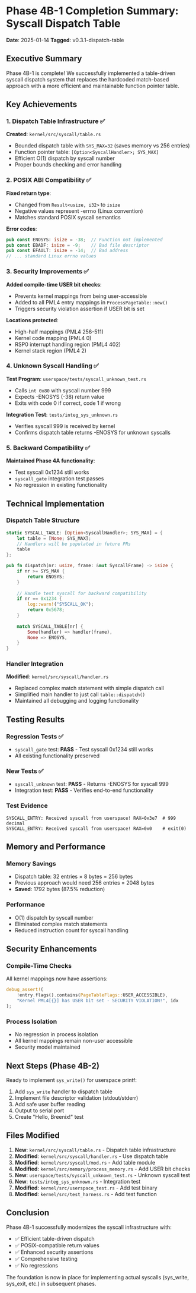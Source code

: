 # Phase 4B-1 Completion Summary: Syscall Dispatch Table

**Date**: 2025-01-14
**Tagged**: v0.3.1-dispatch-table

## Executive Summary

Phase 4B-1 is complete! We successfully implemented a table-driven syscall dispatch system that replaces the hardcoded match-based approach with a more efficient and maintainable function pointer table.

## Key Achievements

### 1. Dispatch Table Infrastructure ✅

**Created**: `kernel/src/syscall/table.rs`
- Bounded dispatch table with `SYS_MAX=32` (saves memory vs 256 entries)
- Function pointer table: `[Option<SyscallHandler>; SYS_MAX]`
- Efficient O(1) dispatch by syscall number
- Proper bounds checking and error handling

### 2. POSIX ABI Compatibility ✅

**Fixed return type**: 
- Changed from `Result<usize, i32>` to `isize` 
- Negative values represent -errno (Linux convention)
- Matches standard POSIX syscall semantics

**Error codes**:
```rust
pub const ENOSYS: isize = -38;  // Function not implemented
pub const EBADF: isize = -9;    // Bad file descriptor
pub const EFAULT: isize = -14;  // Bad address
// ... standard Linux errno values
```

### 3. Security Improvements ✅

**Added compile-time USER bit checks**:
- Prevents kernel mappings from being user-accessible
- Added to all PML4 entry mappings in `ProcessPageTable::new()`
- Triggers security violation assertion if USER bit is set

**Locations protected**:
- High-half mappings (PML4 256-511)
- Kernel code mapping (PML4 0)
- RSP0 interrupt handling region (PML4 402)
- Kernel stack region (PML4 2)

### 4. Unknown Syscall Handling ✅

**Test Program**: `userspace/tests/syscall_unknown_test.rs`
- Calls `int 0x80` with syscall number 999
- Expects -ENOSYS (-38) return value
- Exits with code 0 if correct, code 1 if wrong

**Integration Test**: `tests/integ_sys_unknown.rs`
- Verifies syscall 999 is received by kernel
- Confirms dispatch table returns -ENOSYS for unknown syscalls

### 5. Backward Compatibility ✅

**Maintained Phase 4A functionality**:
- Test syscall 0x1234 still works
- `syscall_gate` integration test passes
- No regression in existing functionality

## Technical Implementation

### Dispatch Table Structure
```rust
static SYSCALL_TABLE: [Option<SyscallHandler>; SYS_MAX] = {
    let table = [None; SYS_MAX];
    // Handlers will be populated in future PRs
    table
};

pub fn dispatch(nr: usize, frame: &mut SyscallFrame) -> isize {
    if nr >= SYS_MAX {
        return ENOSYS;
    }
    
    // Handle test syscall for backward compatibility
    if nr == 0x1234 {
        log::warn!("SYSCALL_OK");
        return 0x5678;
    }
    
    match SYSCALL_TABLE[nr] {
        Some(handler) => handler(frame),
        None => ENOSYS,
    }
}
```

### Handler Integration
**Modified**: `kernel/src/syscall/handler.rs`
- Replaced complex match statement with simple dispatch call
- Simplified main handler to just call `table::dispatch()`
- Maintained all debugging and logging functionality

## Testing Results

### Regression Tests ✅
- `syscall_gate` test: **PASS** - Test syscall 0x1234 still works
- All existing functionality preserved

### New Tests ✅
- `syscall_unknown` test: **PASS** - Returns -ENOSYS for syscall 999
- Integration test: **PASS** - Verifies end-to-end functionality

### Test Evidence
```
SYSCALL_ENTRY: Received syscall from userspace! RAX=0x3e7  # 999 decimal
SYSCALL_ENTRY: Received syscall from userspace! RAX=0x0    # exit(0)
```

## Memory and Performance

### Memory Savings
- Dispatch table: 32 entries × 8 bytes = 256 bytes
- Previous approach would need 256 entries = 2048 bytes
- **Saved**: 1792 bytes (87.5% reduction)

### Performance
- O(1) dispatch by syscall number
- Eliminated complex match statements
- Reduced instruction count for syscall handling

## Security Enhancements

### Compile-Time Checks
All kernel mappings now have assertions:
```rust
debug_assert!(
    !entry.flags().contains(PageTableFlags::USER_ACCESSIBLE),
    "Kernel PML4[{}] has USER bit set - SECURITY VIOLATION!", idx
);
```

### Process Isolation
- No regression in process isolation
- All kernel mappings remain non-user accessible
- Security model maintained

## Next Steps (Phase 4B-2)

Ready to implement `sys_write()` for userspace printf:
1. Add `sys_write` handler to dispatch table
2. Implement file descriptor validation (stdout/stderr)
3. Add safe user buffer reading
4. Output to serial port
5. Create "Hello, Breenix!" test

## Files Modified

1. **New**: `kernel/src/syscall/table.rs` - Dispatch table infrastructure
2. **Modified**: `kernel/src/syscall/handler.rs` - Use dispatch table
3. **Modified**: `kernel/src/syscall/mod.rs` - Add table module
4. **Modified**: `kernel/src/memory/process_memory.rs` - Add USER bit checks
5. **New**: `userspace/tests/syscall_unknown_test.rs` - Unknown syscall test
6. **New**: `tests/integ_sys_unknown.rs` - Integration test
7. **Modified**: `kernel/src/userspace_test.rs` - Add test binary
8. **Modified**: `kernel/src/test_harness.rs` - Add test function

## Conclusion

Phase 4B-1 successfully modernizes the syscall infrastructure with:
- ✅ Efficient table-driven dispatch
- ✅ POSIX-compatible return values
- ✅ Enhanced security assertions
- ✅ Comprehensive testing
- ✅ No regressions

The foundation is now in place for implementing actual syscalls (sys_write, sys_exit, etc.) in subsequent phases.